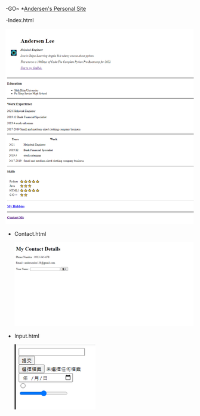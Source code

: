 -GO~
*[Andersen's Personal Site](https://sivelll.github.io/day-42-Intermediate-HTML/)

-Index.html

  ![image](https://github.com/sivelll/day-42-Intermediate-HTML/blob/main/index_html.png)

- Contact.html

  ![image](https://github.com/sivelll/day-42-Intermediate-HTML/blob/main/contact_html.png)

- Input.html

  ![image](https://github.com/sivelll/day-42-Intermediate-HTML/blob/main/input_html.png)
